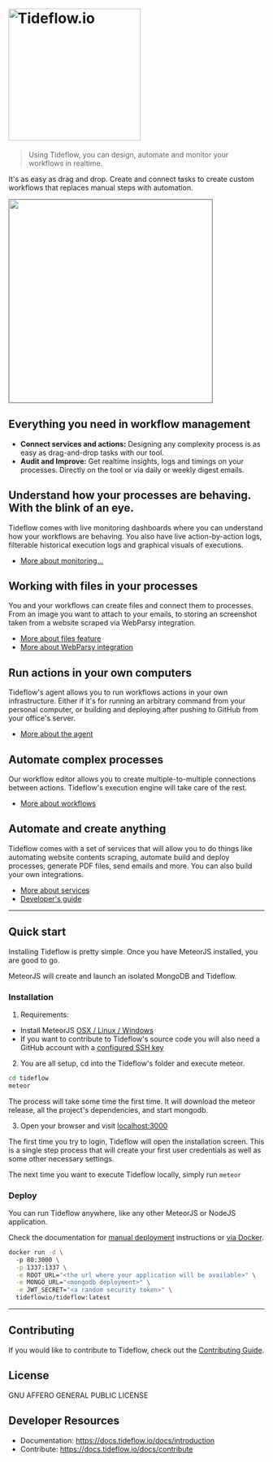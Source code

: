# <a href='https://tideflow.io'><img src='https://raw.githubusercontent.com/tideflow-io/tideflow/b7d354c8d08d5934dcd2d351951eba29d84ed8dd/readme.jpg' width='260' alt='Tideflow.io'></a>

> Using Tideflow, you can design, automate and monitor your workflows in realtime.

It's as easy as drag and drop. Create and connect tasks to create custom
workflows that replaces manual steps with automation.

<img src="https://raw.githubusercontent.com/tideflow-io/tideflow-website/master/website/static/img/D43dLHRXsAIwXDs.jpg" height="400" style="border:1px solid gray;">

## Everything you need in workflow management

- **Connect services and actions:** Designing any complexity process is as easy as drag-and-drop tasks with our tool.
- **Audit and Improve:** Get realtime insights, logs and timings on your processes. Directly on the tool or via daily or weekly digest emails.

## Understand how your processes are behaving. With the blink of an eye.

Tideflow comes with live monitoring dashboards where you can understand how your
workflows are behaving. You also have live action-by-action logs, filterable
historical execution logs and graphical visuals of executions.

- [More about monitoring...](https://docs.tideflow.io/docs/monitor)

## Working with files in your processes

You and your workflows can create files and connect them to processes. From an
image you want to attach to your emails, to storing an screenshot taken from a
website scraped via WebParsy integration.

- [More about files feature](https://docs.tideflow.io/docs/files)
- [More about WebParsy integration](https://docs.tideflow.io/docs/services-webparsy)

## Run actions in your own computers

Tideflow's agent allows you to run workflows actions in your own infrastructure.
Either if it's for running an arbitrary command from your personal computer, or
building and deploying after pushing to GitHub from your office's server.

- [More about the agent](https://docs.tideflow.io/docs/services-agent)

## Automate complex processes

Our workflow editor allows you to create multiple-to-multiple connections
between actions. Tideflow's execution engine will take care of the rest.

- [More about workflows](https://docs.tideflow.io/docs/workflows-introduction)

## Automate and create anything

Tideflow comes with a set of services that will allow you to do things like
automating website contents scraping, automate build and deploy processes,
generate PDF files, send emails and more. You can also build your own
integrations.

- [More about services](https://docs.tideflow.io/docs/services-introduction)
- [Developer's guide](https://docs.tideflow.io/docs/developers)

---

## Quick start

Installing Tideflow is pretty simple. Once you have MeteorJS installed, you are
good to go.

MeteorJS will create and launch an isolated MongoDB and Tideflow.

### Installation

1. Requirements:

- Install MeteorJS [OSX / Linux / Windows](https://www.meteor.com/install)
- If you want to contribute to Tideflow's source code you will also need a
GitHub account with a [configured SSH key](https://help.github.com/articles/adding-a-new-ssh-key-to-your-github-account/)

2. You are all setup, cd into the Tideflow's folder and execute meteor.

```sh
cd tideflow
meteor
```

The process will take some time the first time. It will download the meteor
release, all the project's dependencies, and start mongodb.

3. Open your browser and visit [localhost:3000](http://localhost:3000)

The first time you try to login, Tideflow will open the installation
screen. This is a single step process that will create your first user
credentials as well as some other necessary settings.

The next time you want to execute Tideflow locally, simply run `meteor`

### Deploy

You can run Tideflow anywhere, like any other MeteorJS or NodeJS application.

Check the documentation for [manual deployment](https://docs.tideflow.io/docs/sysadmin-deploying)
instructions or [via Docker](https://docs.tideflow.io/docs/sysadmin-deploying-docker).

```bash
docker run -d \ 
  -p 80:3000 \
  -p 1337:1337 \
  -e ROOT_URL="<the url where your application will be available>" \
  -e MONGO_URL="<mongodb deployment>" \
  -e JWT_SECRET="<a random security token>" \
  tideflowio/tideflow:latest
```

---

## Contributing

If you would like to contribute to Tideflow, check out the
[Contributing Guide](https://docs.tideflow.io/docs/contribute).

## License

GNU AFFERO GENERAL PUBLIC LICENSE

## Developer Resources

- Documentation: https://docs.tideflow.io/docs/introduction
- Contribute: https://docs.tideflow.io/docs/contribute
